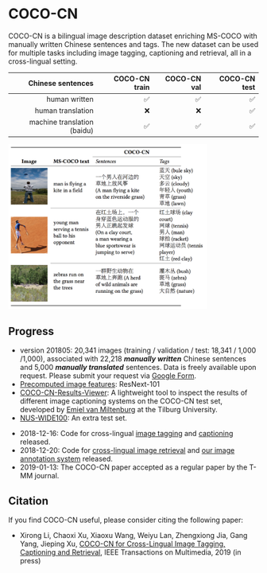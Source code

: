 # COCO-CN

COCO-CN is a bilingual image description dataset enriching MS-COCO with manually written Chinese sentences and tags. The new dataset can be used for multiple tasks including image tagging, captioning and retrieval, all in a cross-lingual setting. 


| Chinese sentences | COCO-CN train | COCO-CN val | COCO-CN  test| 
| -----:| -----:| -----:| -----:|
| human written    | :white_check_mark: | :white_check_mark: | :white_check_mark: | 
| human translation     | :x:     |   :x:  | :white_check_mark: | 
| machine translation (baidu)  | :white_check_mark: | :white_check_mark: | :white_check_mark: | 

<img src="dataset-snapshot.png" alt="coco-cn annotation examples"  width="400" />

## Progress

* version 201805: 20,341 images (training / validation / test: 18,341 / 1,000 /1,000), associated with 22,218 ***manually written*** Chinese sentences and 5,000 ***manually translated*** sentences. Data is freely available upon request. Please submit your request via [Google Form](https://goo.gl/forms/JMki8iD9OSvUAVWv1).
* [Precomputed image features](/data): ResNext-101
* [COCO-CN-Results-Viewer](https://github.com/evanmiltenburg/COCO-CN-Results-Viewer): A lightweight tool to inspect the results of different image captioning systems on the COCO-CN test set, developed by [Emiel van Miltenburg](https://emielvanmiltenburg.nl/) at the Tilburg University.
* [NUS-WIDE100](data/nuswide100): An extra test set.
+ 2018-12-16: Code for cross-lingual [image tagging](code/image-tagging-flickr8kcn) and [captioning](code/coco-cn_caption) released.
+ 2018-12-20: Code for [cross-lingual image retrieval](code/image-retrieval) and [our image annotation system](code/image-annotation-system) released.
+ 2019-01-13: The COCO-CN paper accepted as a regular paper by the T-MM journal.

## Citation

If you find COCO-CN useful, please consider citing the following paper:
* Xirong Li, Chaoxi Xu, Xiaoxu Wang, Weiyu Lan, Zhengxiong Jia, Gang Yang, Jieping Xu, [COCO-CN for Cross-Lingual Image Tagging, Captioning and Retrieval](https://arxiv.org/pdf/1805.08661.pdf), IEEE Transactions on Multimedia, 2019 (in press)
